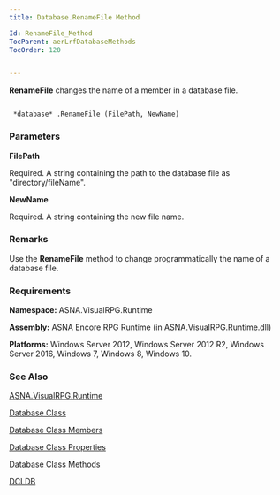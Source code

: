 ```yaml
---
title: Database.RenameFile Method

Id: RenameFile_Method
TocParent: aerLrfDatabaseMethods
TocOrder: 120


---
```


**RenameFile** changes the name of a member in a database file. 

```

 *database* .RenameFile (FilePath, NewName)
```

### Parameters

**FilePath** 

Required.  A string containing the path to the database file as "directory/fileName".


**NewName** 

Required.  A string containing the new file name.


### Remarks
Use the **RenameFile** method to change programmatically the name of a database file.

### Requirements
**Namespace:** ASNA.VisualRPG.Runtime 

**Assembly:** ASNA Encore RPG Runtime (in ASNA.VisualRPG.Runtime.dll) 

**Platforms:** Windows Server 2012, Windows Server 2012 R2, Windows Server 2016, Windows 7, Windows 8, Windows 10. 

### See Also
[ASNA.VisualRPG.Runtime](ecrLrfRuntimeNamespace.html)

[Database Class](Date_Formats.html)

[Database Class Members](ecrLrfDatabasePropertiesMain.html)

[Database Class Properties](ecrLrfDatabasePropertiesMain.html)

[Database Class Methods](ecrLrfDatabaseMethods.html)

[DCLDB](DCLDB.html) 
